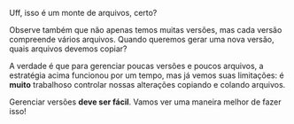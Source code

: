 Uff, isso é um monte de arquivos, certo? 

<div 
  class="mu-filebrowser" 
  data-file="{
    'foto-v1.jpg': '',
    'foto-v2.jpg': '',
    'foto-v3.jpg': '',
    'estilos-v1.css': '',
    'estilos-v2.css': '',
    'estilos-v3.css': '',
    'estilos-v4.css': '',
    'estilos-v5.css': '',
    'estilos-v6.css': '',
    'curriculo-v1.html': '',
    'curriculo-v2.html': '',
    'curriculo-v3.html': '',
    'curriculo-v4.html': '',
    'curriculo-v5.html': '',
    'curriculo-v6.html': '',
    'curriculo-v7.html': '',
    'curriculo-v8.html': '',
    'curriculo-v9.html': '',
    'curriculo-v10.html': '',
    'curriculo-v11.html': '',
    'curriculo-v12.html': '',
  }">
</div>


Observe também que não apenas temos muitas versões, mas cada versão compreende vários arquivos. Quando queremos gerar uma nova versão, quais arquivos devemos copiar?

A verdade é que para gerenciar poucas versões e poucos arquivos, a estratégia acima funcionou por um tempo, mas já vemos suas limitações: é **muito** trabalhoso controlar nossas alterações copiando e colando arquivos.

Gerenciar versões **deve ser fácil**. Vamos ver uma maneira melhor de fazer isso!